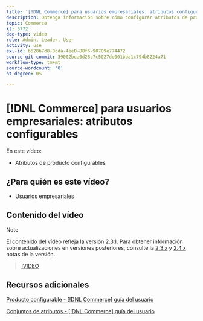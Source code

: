 ```yaml
---
title: '[!DNL Commerce] para usuarios empresariales: atributos configurables'
description: Obtenga información sobre cómo configurar atributos de producto configurables.
topic: Commerce
kt: 5772
doc-type: video
role: Admin, Leader, User
activity: use
exl-id: b528b7d8-0cda-4ee0-88f6-90789e774472
source-git-commit: 39002bea0d28c7c5027de001bba1c794b8224a71
workflow-type: tm+mt
source-wordcount: '0'
ht-degree: 0%

---
```


# [!DNL Commerce] para usuarios empresariales: atributos configurables

En este vídeo:

- Atributos de producto configurables

## ¿Para quién es este vídeo?

- Usuarios empresariales

## Contenido del vídeo

>[!NOTE]
>
>El contenido del vídeo refleja la versión 2.3.1. Para obtener información sobre actualizaciones en versiones posteriores, consulte la [ 2.3.x](https://devdocs.magento.com/guides/v2.3/release-notes/bk-release-notes.html) y [2.4.x](https://devdocs.magento.com/guides/v2.4/release-notes/bk-release-notes.html) notas de la versión.

>[!VIDEO](https://video.tv.adobe.com/v/35957?quality=12&learn=on)

## Recursos adicionales

[Producto configurable - [!DNL Commerce] guía del usuario](https://docs.magento.com/user-guide/catalog/product-create-configurable.html)

[Conjuntos de atributos - [!DNL Commerce] guía del usuario](https://docs.magento.com/user-guide/stores/attribute-sets.html)
